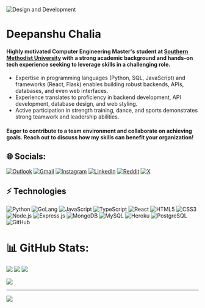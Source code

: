 ![Design and Development](https://lh3.googleusercontent.com/fife/ALs6j_H4mXHR61DX0MrE15jSKK7dtcHHtO9pDPa0YsWwxRh6tOPwFW44KU9xaQVCKtBRxOkGn9rhoomRDWZ3Q7hSpJIHQo9-lrKJmYL7GykAvs1EouU9YVunf80qFTtnOsjdng7VXe2Ja0_vaIk4Rc8VKx68-gGyngqOEvl0okhc5OZTOVYtBdGb9z_3WySNy4-PQS-wBtSKxnsAN3j-wlzzo4Twf82iY4k0vzwCCZCVHGipe_27ZEvwESs_UVKjnb_Mq0kdOH4w-ZZvuRrntiZi2Dp48ic6dlpXUAD29fXcc_RqyA7NSH0bMbMsXTsq2qkWvI7CrESa0Hs24ctvvtyI2FDpsapdwDlP9cQTFG8KU_4y8ECfYsxl5k3lbprXq3nVOvPQK9PDWinaJMNsumw1eAWO5Ps0PC3COPGgDgWJSd8sWX1uOqiz_RB4BQRVthrkJu2vtD8AbLpBgk4ccwYAiYshj8iCwMpU1U90XBtE-xpRq1Ixo4kvrpHCqcOjUQVLAmX8ZyLwdGtOxcn-jAa4s6FVFlQuyJZGS8EX2Y8wFXt5eFFXO5MIYZLw5OLvLi8EZGEZFMkX-RvGlXZFNeln264ReaFW-HEI8aI3Mv8OH_MVdBHhWnotiOHy06d2xupg-sBiUq15BATaV7XsEPIqbaFjqQYohwlOXWGdveEo8aKFhhL-Hli9BvazYAovPhvGjhEQDCn0Uh7aiicrekedFVdHi9qU2HKjCOURRzZnpJSy3tCq8tZDu349dAqb8WQrSeNPC5Htv6AVEX6yGCt1vHsuWRAPOtQ05zEJY88LpDSRDCPk7KrrCfsXXnKf3Z3i4-EFmx_jATHqfxrWfXpjhOc_QBM8FOrnc9fYYst5kkQnLCS3Dt2eV3kOAIDFF9FnY3Gq9y1zrWUllsCcaJjVbTEa6ZPBu3TXIGnh5A9dKAZY1B4StgyrmSfq-hUCmMA2bu60rSqt-BZ1VSy0be5CChAOGRr9UHku5EvweMiMKEcVVI0_m07n7ouMHesB6ffTOWqPVtJByI5msQ1GlhOYEihWPhw-gBpJ3JFohNORxTTV95zvuzQ-mSywtOVDbYWQWU1KfMuqkbNKRbl6UjAPkntP2Sa21V7utq3EeRyD1pvpOuuC-vyOXrjjEz_S6wSMBbJhHlUVo2Bq5zhxgkkQnmRFxqOXn85CFIVdSp0GYNrsPuTcokZwitJ-VyDKtoQaFWfSbcT0d3aB66rKyGuUABRw03FDRXTWVBVcVnwHBbFgraBjcAxUrPFfoVn_tg4fY6yEUp4HXba1F3KM_K7Xwp22slrHBR5PNnnYnD-t9gum6IBHEoFz1omp7rG2aMnD5KfoFdVmC49V4Q6O2PmktOAHjeYqJJi3g6FMyibtO1N6BH3Qy616xlkH39nxm3CyoFGTAiWd8f1t35XskYbkPFCJmNZIqq5IJKXBXt04DCCsnKgGFbn3Ea_pUCFZxaZQOicYY-N3NcHzN1dSUu7Tme8PhOvQwvJn9osuZ8YJWgK1X29jfWCcVOyUIXYC3vDwtv612G2Zsw3SxfIdGoSWe9HCVE8iZ7toZ8cn1IWv4hG5AzVSmCJrx-Ml-0XI_b1eV13OxiJtc_OUkJBWyObUk_ni3yysecF9Y9z_1HE5PJ_zQsozJh8FqQ=w1920-h911)

# Deepanshu Chalia

#### Highly motivated Computer Engineering Master's student at [Southern Methodist University](https://www.smu.edu/) with a strong academic background and hands-on tech experience seeking to leverage skills in a challenging role.
* Expertise in programming languages (Python, SQL, JavaScript) and frameworks (React, Flask) enables building robust backends, APIs, databases, and even web interfaces.
* Experience translates to proficiency in backend development, API development, database design, and web styling.
* Active participation in strength training, dance, and sports demonstrates strong teamwork and leadership abilities.
#### Eager to contribute to a team environment and collaborate on achieving goals. Reach out to discuss how my skills can benefit your organization!

## 🌐 Socials:
[![Outlook](https://img.shields.io/badge/dchali@smu.edu-0078D4?style=flat-square&logo=microsoft-outlook&logoColor=white)](mailto:dchali@smu.edu) [![Gmail](https://img.shields.io/badge/deepanshu.chalia96@gmail.com-D14836?style=flat-square&logo=gmail&logoColor=white)](mailto:deepanshu.chalia96@gmail.com) [![Instagram](https://img.shields.io/badge/Instagram-%23E4405F.svg?logo=Instagram&logoColor=white)](https://instagram.com/deepanshu.chalia) [![LinkedIn](https://img.shields.io/badge/LinkedIn-%230077B5.svg?logo=linkedin&logoColor=white)](https://linkedin.com/in/deep-chalia) [![Reddit](https://img.shields.io/badge/Reddit-%23FF4500.svg?logo=Reddit&logoColor=white)](https://reddit.com/user/cherry-odyssey) [![X](https://img.shields.io/badge/X-black.svg?logo=X&logoColor=white)](https://x.com/ChaliaDeepanshu)



## ⚡ Technologies

![Python](https://img.shields.io/badge/-Python-3776AB?style=flat-square&logo=python&logoColor=white)
![GoLang](https://img.shields.io/badge/-Golang-00ADD8?style=flat-square&logo=go&logoColor=white)
![JavaScript](https://img.shields.io/badge/-JavaScript-F7DF1E?style=flat-square&logo=javascript&logoColor=black)
![TypeScript](https://img.shields.io/badge/-TypeScript-007ACC?style=flat-square&logo=typescript&logoColor=white)
![React](https://img.shields.io/badge/-React-61DAFB?style=flat-square&logo=react&logoColor=black)
![HTML5](https://img.shields.io/badge/-HTML5-E34F26?style=flat-square&logo=html5&logoColor=white)
![CSS3](https://img.shields.io/badge/-CSS3-1572B6?style=flat-square&logo=css3&logoColor=white)
![Node.js](https://img.shields.io/badge/-Node.js-339933?style=flat-square&logo=node.js&logoColor=white)
![Express.js](https://img.shields.io/badge/-Express.js-000000?style=flat-square&logo=express&logoColor=white)
![MongoDB](https://img.shields.io/badge/-MongoDB-47A248?style=flat-square&logo=mongodb&logoColor=white)
![MySQL](https://img.shields.io/badge/-MySQL-4479A1?style=flat-square&logo=mysql&logoColor=white)
![Heroku](https://img.shields.io/badge/-Heroku-430098?style=flat-square&logo=heroku&logoColor=white)
![PostgreSQL](https://img.shields.io/badge/-PostgreSQL-336791?style=flat-square&logo=postgresql&logoColor=white)
![GitHub](https://img.shields.io/badge/-GitHub-181717?style=flat-square&logo=github&logoColor=white)


# 📊 GitHub Stats:
![](https://github-readme-stats.vercel.app/api?username=chalia082&theme=default&hide_border=false&include_all_commits=false&count_private=false) ![](https://github-readme-stats.vercel.app/api/top-langs/?username=chalia082&theme=default&hide_border=false&include_all_commits=false&count_private=false&layout=compact)
![](https://github-readme-streak-stats.herokuapp.com/?user=chalia082&theme=default&hide_border=false)<br/>

 



![](https://quotes-github-readme.vercel.app/api?type=horizontal&theme=merko)

---
[![](https://visitcount.itsvg.in/api?id=chalia082&icon=0&color=0)](https://visitcount.itsvg.in)

